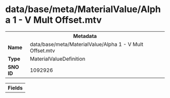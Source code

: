 <h1>data/base/meta/MaterialValue/Alpha 1 - V Mult Offset.mtv</h1><table><tr><th colspan="100%">Metadata</th></tr><tr><td><b>Name</b></td><td>data/base/meta/MaterialValue/Alpha 1 - V Mult Offset.mtv</td></tr><tr><td><b>Type</b></td><td>MaterialValueDefinition</td></tr><tr><td><b>SNO ID</b></td><td>1092926</td></tr></table>

<table><tr><th colspan="100%">Fields</th></tr></table>


